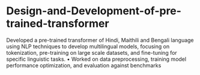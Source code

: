 # Design-and-Development-of-pre-trained-transformer
Developed a pre-trained transformer of Hindi, Maithili and Bengali language using NLP techniques to develop multilingual models, focusing on tokenization, pre-training on large scale datasets, and fine-tuning for specific linguistic tasks. • Worked on data preprocessing, training model performance optimization, and evaluation against benchmarks
